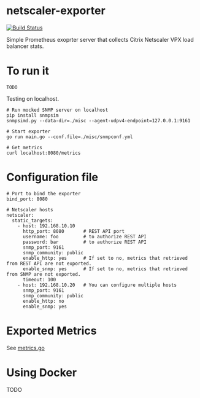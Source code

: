 # netscaler-exporter

[![Build Status](https://travis-ci.org/rerorero/netscaler-vpx-exporter.svg?branch=test)](https://travis-ci.org/rerorero/netscaler-vpx-exporter)

Simple Prometheus exoprter server that collects Citrix Netscaler VPX load balancer stats.

# To run it
```
TODO

```
Testing on localhost.
```
# Run mocked SNMP server on localhost
pip install snmpsim
snmpsimd.py --data-dir=./misc --agent-udpv4-endpoint=127.0.0.1:9161

# Start exporter
go run main.go --conf.file=./misc/snmpconf.yml

# Get metrics
curl localhost:8080/metrics
```

# Configuration file
```
# Port to bind the exporter
bind_port: 8080

# Netscaler hosts
netscaler:
  static_targets:
    - host: 192.168.10.10
      http_port: 8080       # REST API port
      username: foo         # to authorize REST API
      password: bar         # to authorize REST API
      snmp_port: 9161
      snmp_community: public
      enable_http: yes      # If set to no, metrics that retrieved from REST API are not exported.
      enable_snmp: yes      # If set to no, metrics that retrieved from SNMP are not exported.
      timeout: 100
    - host: 192.168.10.20   # You can configure multiple hosts
      snmp_port: 9161
      snmp_community: public
      enable_http: no
      enable_snmp: yes
```

# Exported Metrics
See [metrics.go](exporter/metrics.go)

# Using Docker
TODO
